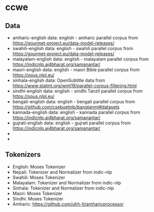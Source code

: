 # ccwe

## Data
- amharic-english data: english - amharic parallel corpus from https://gourmet-project.eu/data-model-releases/
- swahili-english data: english - swahili parallel corpus from https://gourmet-project.eu/data-model-releases/
- malayalam-english data: english - malayalam parallel corpus from https://indicnlp.ai4bharat.org/samanantar/
- maori-english data: english - maori Bible parallel corpus from https://opus.nlpl.eu/ 
- sinhala-english data: OpenSubtitle data from https://www.statmt.org/wmt19/parallel-corpus-filtering.html
- sindhi-english data: english - sindhi Tanzil parallel corpus from https://opus.nlpl.eu/
- bengali-english data: english - bengali parallel corpus from https://github.com/csebuetnlp/banglanmt#datasets
- kannada-english data: english - kannada parallel corpus from https://indicnlp.ai4bharat.org/samanantar/
- gujrati-english data: english - gujrati parallel corpus from https://indicnlp.ai4bharat.org/samanantar/
- 
- 

## Tokenizers

- English: Moses Tokenizer
- Nepali: Tokenizer and Normalizer from indic-nlp 
- Swahili: Moses Tokenizer
- Malayalam: Tokenizer and Normalizer from indic-nlp 
- Sinhala: Tokenizer and Normalizer from indic-nlp 
- Maori: Moses Tokenizer
- Sindhi: Moses Tokenizer
- Amharic: https://github.com/uhh-lt/amharicprocessor

